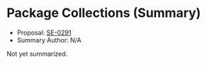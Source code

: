# Package Collections (Summary)

* Proposal: [SE-0291](https://github.com/apple/swift-evolution/blob/main/proposals/0291-package-collections.md)
* Summary Author: N/A

Not yet summarized.
